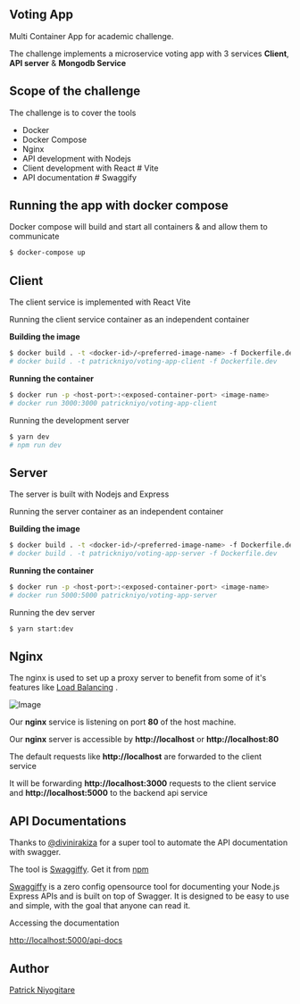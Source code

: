 ## Voting App

Multi Container App for academic challenge.

The challenge implements a microservice voting app with 3 services **Client**, **API server** & **Mongodb Service**

## Scope of the challenge

The challenge is to cover the tools

- Docker
- Docker Compose
- Nginx
- API development with Nodejs
- Client development with React # Vite
- API documentation # Swaggify


## Running the app with docker compose

Docker compose will build and start all containers & and allow them to communicate

```sh 
$ docker-compose up
```

## Client 

The client service is implemented with React Vite

Running the client service container as an independent container

**Building the image**

```sh
$ docker build . -t <docker-id>/<preferred-image-name> -f Dockerfile.dev
# docker build . -t patrickniyo/voting-app-client -f Dockerfile.dev
```

**Running the container**
```sh
$ docker run -p <host-port>:<exposed-container-port> <image-name>
# docker run 3000:3000 patrickniyo/voting-app-client
```

Running the development server

```sh
$ yarn dev
# npm run dev
```

## Server

The server is built with Nodejs and Express

Running the server container as an independent container

**Building the image**

```sh
$ docker build . -t <docker-id>/<preferred-image-name> -f Dockerfile.dev
# docker build . -t patrickniyo/voting-app-server -f Dockerfile.dev
```

**Running the container**
```sh
$ docker run -p <host-port>:<exposed-container-port> <image-name>
# docker run 5000:5000 patrickniyo/voting-app-server
```

Running the dev server

```sh
$ yarn start:dev
```

## Nginx

The nginx is used to set up a proxy server to benefit from some of it's features like [Load Balancing](https://www.nginx.com/resources/glossary/load-balancing/) .


![Image](https://bs-uploads.toptal.io/blackfish-uploads/uploaded_file/file/194520/image-1582751182464-4b9d62e62912bd777a7c647a8309df8b.png)

Our **nginx** service is listening on port **80**  of the host machine.

Our **nginx** server is accessible by **http://localhost** or **http://localhost:80**

The default requests like **http://localhost** are forwarded to the client service

It will be forwarding **http://localhost:3000** requests to the client service and **http://localhost:5000** to the backend api service

## API Documentations

Thanks to [@divinirakiza](https://github.com/divinirakiza) for a super tool to automate the API documentation with swagger.

The tool is [Swaggiffy](https://www.npmjs.com/package/swaggiffy). Get it from [npm](https://www.npmjs.com/package/swaggiffy)

[Swaggiffy](https://www.npmjs.com/package/swaggiffy) is a zero config opensource tool for documenting your Node.js Express APIs and is built on top of Swagger. It is designed to be easy to use and simple, with the goal that anyone can read it.

Accessing the documentation

[http://localhost:5000/api-docs](http://localhost:5000/api-docs)
## Author

[Patrick Niyogitare](https://patrickniyo.com)
